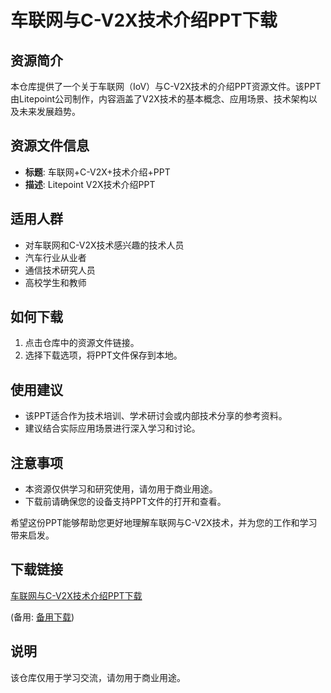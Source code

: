 # 车联网与C-V2X技术介绍PPT下载

## 资源简介

本仓库提供了一个关于车联网（IoV）与C-V2X技术的介绍PPT资源文件。该PPT由Litepoint公司制作，内容涵盖了V2X技术的基本概念、应用场景、技术架构以及未来发展趋势。

## 资源文件信息

- **标题**: 车联网+C-V2X+技术介绍+PPT
- **描述**: Litepoint V2X技术介绍PPT

## 适用人群

- 对车联网和C-V2X技术感兴趣的技术人员
- 汽车行业从业者
- 通信技术研究人员
- 高校学生和教师

## 如何下载

1. 点击仓库中的资源文件链接。
2. 选择下载选项，将PPT文件保存到本地。

## 使用建议

- 该PPT适合作为技术培训、学术研讨会或内部技术分享的参考资料。
- 建议结合实际应用场景进行深入学习和讨论。

## 注意事项

- 本资源仅供学习和研究使用，请勿用于商业用途。
- 下载前请确保您的设备支持PPT文件的打开和查看。

希望这份PPT能够帮助您更好地理解车联网与C-V2X技术，并为您的工作和学习带来启发。

## 下载链接
[车联网与C-V2X技术介绍PPT下载](https://pan.quark.cn/s/69671b71e7f5) 

(备用: [备用下载](https://pan.baidu.com/s/1x-7ZWLehriPoV5UIOR3i4Q?pwd=1234))

## 说明

该仓库仅用于学习交流，请勿用于商业用途。
